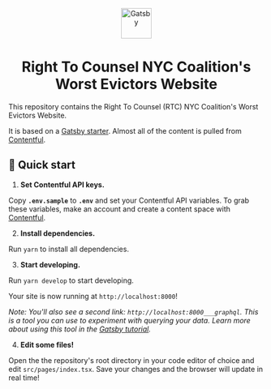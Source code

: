 <p align="center">
  <a href="https://next.gatsbyjs.org">
    <img alt="Gatsby" src="https://www.gatsbyjs.org/monogram.svg" width="60" />
  </a>
</p>
<h1 align="center">
  Right To Counsel NYC Coalition's Worst Evictors Website
</h1>

This repository contains the Right To Counsel (RTC) NYC Coalition's Worst Evictors Website.

It is based on a [Gatsby starter](https://github.com/fhavrlent/gatsby-contentful-typescript-starter). Almost all of the content is pulled from [Contentful](https://www.contentful.com/).


## 🚀 Quick start

1. **Set Contentful API keys.**

  Copy **`.env.sample`** to **`.env`** and set your Contentful API variables. To grab these variables, make an account and create a content space with [Contentful](https://www.contentful.com/). 

2. **Install dependencies.**

  Run `yarn` to install all dependencies.

3. **Start developing.**

  Run `yarn develop` to start developing.

  Your site is now running at `http://localhost:8000`!

  *Note: You'll also see a second link: `http://localhost:8000___graphql`. This is a tool you can use to experiment with querying your data. Learn more about using this tool in the [Gatsby tutorial](https://next.gatsbyjs.org/tutorial/part-five/#introducing-graphiql).*

4. **Edit some files!**

  Open the the repository's root directory in your code editor of choice and edit `src/pages/index.tsx`. Save your changes and the browser will update in real time!
